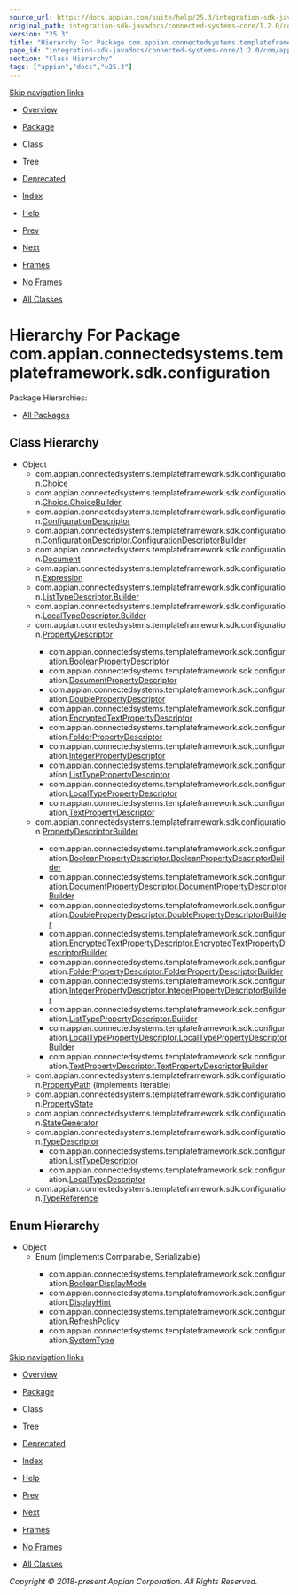 ```yaml
---
source_url: https://docs.appian.com/suite/help/25.3/integration-sdk-javadocs/connected-systems-core/1.2.0/com/appian/connectedsystems/templateframework/sdk/configuration/package-tree.html
original_path: integration-sdk-javadocs/connected-systems-core/1.2.0/com/appian/connectedsystems/templateframework/sdk/configuration/package-tree.html
version: "25.3"
title: "Hierarchy For Package com.appian.connectedsystems.templateframework.sdk.configuration"
page_id: "integration-sdk-javadocs/connected-systems-core/1.2.0/com/appian/connectedsystems/templateframework/sdk/configuration/package-tree"
section: "Class Hierarchy"
tags: ["appian","docs","v25.3"]
---
```



[Skip navigation links](#skip.navbar.top "Skip navigation links")

-   [Overview](../../../../../../overview-summary.html)
-   [Package](package-summary.html)
-   Class
-   Tree
-   [Deprecated](../../../../../../deprecated-list.html)
-   [Index](../../../../../../index-all.html)
-   [Help](../../../../../../help-doc.html)

-   [Prev](../../../../../../com/appian/connectedsystems/templateframework/sdk/package-tree.html)
-   [Next](../../../../../../com/appian/connectedsystems/templateframework/sdk/connectiontesting/package-tree.html)

-   [Frames](../../../../../../index.html?com/appian/connectedsystems/templateframework/sdk/configuration/package-tree.html)
-   [No Frames](package-tree.html)

-   [All Classes](../../../../../../allclasses-noframe.html)

# Hierarchy For Package com.appian.connectedsystems.templateframework.sdk.configuration

Package Hierarchies:

-   [All Packages](../../../../../../overview-tree.html)

## Class Hierarchy

-   Object
    -   com.appian.connectedsystems.templateframework.sdk.configuration.[Choice](../../../../../../com/appian/connectedsystems/templateframework/sdk/configuration/Choice.html "class in com.appian.connectedsystems.templateframework.sdk.configuration")
    -   com.appian.connectedsystems.templateframework.sdk.configuration.[Choice.ChoiceBuilder](../../../../../../com/appian/connectedsystems/templateframework/sdk/configuration/Choice.ChoiceBuilder.html "class in com.appian.connectedsystems.templateframework.sdk.configuration")
    -   com.appian.connectedsystems.templateframework.sdk.configuration.[ConfigurationDescriptor](../../../../../../com/appian/connectedsystems/templateframework/sdk/configuration/ConfigurationDescriptor.html "class in com.appian.connectedsystems.templateframework.sdk.configuration")
    -   com.appian.connectedsystems.templateframework.sdk.configuration.[ConfigurationDescriptor.ConfigurationDescriptorBuilder](../../../../../../com/appian/connectedsystems/templateframework/sdk/configuration/ConfigurationDescriptor.ConfigurationDescriptorBuilder.html "class in com.appian.connectedsystems.templateframework.sdk.configuration")
    -   com.appian.connectedsystems.templateframework.sdk.configuration.[Document](../../../../../../com/appian/connectedsystems/templateframework/sdk/configuration/Document.html "class in com.appian.connectedsystems.templateframework.sdk.configuration")
    -   com.appian.connectedsystems.templateframework.sdk.configuration.[Expression](../../../../../../com/appian/connectedsystems/templateframework/sdk/configuration/Expression.html "class in com.appian.connectedsystems.templateframework.sdk.configuration")
    -   com.appian.connectedsystems.templateframework.sdk.configuration.[ListTypeDescriptor.Builder](../../../../../../com/appian/connectedsystems/templateframework/sdk/configuration/ListTypeDescriptor.Builder.html "class in com.appian.connectedsystems.templateframework.sdk.configuration")
    -   com.appian.connectedsystems.templateframework.sdk.configuration.[LocalTypeDescriptor.Builder](../../../../../../com/appian/connectedsystems/templateframework/sdk/configuration/LocalTypeDescriptor.Builder.html "class in com.appian.connectedsystems.templateframework.sdk.configuration")
    -   com.appian.connectedsystems.templateframework.sdk.configuration.[PropertyDescriptor](../../../../../../com/appian/connectedsystems/templateframework/sdk/configuration/PropertyDescriptor.html "class in com.appian.connectedsystems.templateframework.sdk.configuration")<T>
        -   com.appian.connectedsystems.templateframework.sdk.configuration.[BooleanPropertyDescriptor](../../../../../../com/appian/connectedsystems/templateframework/sdk/configuration/BooleanPropertyDescriptor.html "class in com.appian.connectedsystems.templateframework.sdk.configuration")
        -   com.appian.connectedsystems.templateframework.sdk.configuration.[DocumentPropertyDescriptor](../../../../../../com/appian/connectedsystems/templateframework/sdk/configuration/DocumentPropertyDescriptor.html "class in com.appian.connectedsystems.templateframework.sdk.configuration")
        -   com.appian.connectedsystems.templateframework.sdk.configuration.[DoublePropertyDescriptor](../../../../../../com/appian/connectedsystems/templateframework/sdk/configuration/DoublePropertyDescriptor.html "class in com.appian.connectedsystems.templateframework.sdk.configuration")
        -   com.appian.connectedsystems.templateframework.sdk.configuration.[EncryptedTextPropertyDescriptor](../../../../../../com/appian/connectedsystems/templateframework/sdk/configuration/EncryptedTextPropertyDescriptor.html "class in com.appian.connectedsystems.templateframework.sdk.configuration")
        -   com.appian.connectedsystems.templateframework.sdk.configuration.[FolderPropertyDescriptor](../../../../../../com/appian/connectedsystems/templateframework/sdk/configuration/FolderPropertyDescriptor.html "class in com.appian.connectedsystems.templateframework.sdk.configuration")
        -   com.appian.connectedsystems.templateframework.sdk.configuration.[IntegerPropertyDescriptor](../../../../../../com/appian/connectedsystems/templateframework/sdk/configuration/IntegerPropertyDescriptor.html "class in com.appian.connectedsystems.templateframework.sdk.configuration")
        -   com.appian.connectedsystems.templateframework.sdk.configuration.[ListTypePropertyDescriptor](../../../../../../com/appian/connectedsystems/templateframework/sdk/configuration/ListTypePropertyDescriptor.html "class in com.appian.connectedsystems.templateframework.sdk.configuration")
        -   com.appian.connectedsystems.templateframework.sdk.configuration.[LocalTypePropertyDescriptor](../../../../../../com/appian/connectedsystems/templateframework/sdk/configuration/LocalTypePropertyDescriptor.html "class in com.appian.connectedsystems.templateframework.sdk.configuration")
        -   com.appian.connectedsystems.templateframework.sdk.configuration.[TextPropertyDescriptor](../../../../../../com/appian/connectedsystems/templateframework/sdk/configuration/TextPropertyDescriptor.html "class in com.appian.connectedsystems.templateframework.sdk.configuration")
    -   com.appian.connectedsystems.templateframework.sdk.configuration.[PropertyDescriptorBuilder](../../../../../../com/appian/connectedsystems/templateframework/sdk/configuration/PropertyDescriptorBuilder.html "class in com.appian.connectedsystems.templateframework.sdk.configuration")<TBuilder>
        -   com.appian.connectedsystems.templateframework.sdk.configuration.[BooleanPropertyDescriptor.BooleanPropertyDescriptorBuilder](../../../../../../com/appian/connectedsystems/templateframework/sdk/configuration/BooleanPropertyDescriptor.BooleanPropertyDescriptorBuilder.html "class in com.appian.connectedsystems.templateframework.sdk.configuration")
        -   com.appian.connectedsystems.templateframework.sdk.configuration.[DocumentPropertyDescriptor.DocumentPropertyDescriptorBuilder](../../../../../../com/appian/connectedsystems/templateframework/sdk/configuration/DocumentPropertyDescriptor.DocumentPropertyDescriptorBuilder.html "class in com.appian.connectedsystems.templateframework.sdk.configuration")
        -   com.appian.connectedsystems.templateframework.sdk.configuration.[DoublePropertyDescriptor.DoublePropertyDescriptorBuilder](../../../../../../com/appian/connectedsystems/templateframework/sdk/configuration/DoublePropertyDescriptor.DoublePropertyDescriptorBuilder.html "class in com.appian.connectedsystems.templateframework.sdk.configuration")
        -   com.appian.connectedsystems.templateframework.sdk.configuration.[EncryptedTextPropertyDescriptor.EncryptedTextPropertyDescriptorBuilder](../../../../../../com/appian/connectedsystems/templateframework/sdk/configuration/EncryptedTextPropertyDescriptor.EncryptedTextPropertyDescriptorBuilder.html "class in com.appian.connectedsystems.templateframework.sdk.configuration")
        -   com.appian.connectedsystems.templateframework.sdk.configuration.[FolderPropertyDescriptor.FolderPropertyDescriptorBuilder](../../../../../../com/appian/connectedsystems/templateframework/sdk/configuration/FolderPropertyDescriptor.FolderPropertyDescriptorBuilder.html "class in com.appian.connectedsystems.templateframework.sdk.configuration")
        -   com.appian.connectedsystems.templateframework.sdk.configuration.[IntegerPropertyDescriptor.IntegerPropertyDescriptorBuilder](../../../../../../com/appian/connectedsystems/templateframework/sdk/configuration/IntegerPropertyDescriptor.IntegerPropertyDescriptorBuilder.html "class in com.appian.connectedsystems.templateframework.sdk.configuration")
        -   com.appian.connectedsystems.templateframework.sdk.configuration.[ListTypePropertyDescriptor.Builder](../../../../../../com/appian/connectedsystems/templateframework/sdk/configuration/ListTypePropertyDescriptor.Builder.html "class in com.appian.connectedsystems.templateframework.sdk.configuration")
        -   com.appian.connectedsystems.templateframework.sdk.configuration.[LocalTypePropertyDescriptor.LocalTypePropertyDescriptorBuilder](../../../../../../com/appian/connectedsystems/templateframework/sdk/configuration/LocalTypePropertyDescriptor.LocalTypePropertyDescriptorBuilder.html "class in com.appian.connectedsystems.templateframework.sdk.configuration")
        -   com.appian.connectedsystems.templateframework.sdk.configuration.[TextPropertyDescriptor.TextPropertyDescriptorBuilder](../../../../../../com/appian/connectedsystems/templateframework/sdk/configuration/TextPropertyDescriptor.TextPropertyDescriptorBuilder.html "class in com.appian.connectedsystems.templateframework.sdk.configuration")
    -   com.appian.connectedsystems.templateframework.sdk.configuration.[PropertyPath](../../../../../../com/appian/connectedsystems/templateframework/sdk/configuration/PropertyPath.html "class in com.appian.connectedsystems.templateframework.sdk.configuration") (implements Iterable<T>)
    -   com.appian.connectedsystems.templateframework.sdk.configuration.[PropertyState](../../../../../../com/appian/connectedsystems/templateframework/sdk/configuration/PropertyState.html "class in com.appian.connectedsystems.templateframework.sdk.configuration")
    -   com.appian.connectedsystems.templateframework.sdk.configuration.[StateGenerator](../../../../../../com/appian/connectedsystems/templateframework/sdk/configuration/StateGenerator.html "class in com.appian.connectedsystems.templateframework.sdk.configuration")
    -   com.appian.connectedsystems.templateframework.sdk.configuration.[TypeDescriptor](../../../../../../com/appian/connectedsystems/templateframework/sdk/configuration/TypeDescriptor.html "class in com.appian.connectedsystems.templateframework.sdk.configuration")
        -   com.appian.connectedsystems.templateframework.sdk.configuration.[ListTypeDescriptor](../../../../../../com/appian/connectedsystems/templateframework/sdk/configuration/ListTypeDescriptor.html "class in com.appian.connectedsystems.templateframework.sdk.configuration")
        -   com.appian.connectedsystems.templateframework.sdk.configuration.[LocalTypeDescriptor](../../../../../../com/appian/connectedsystems/templateframework/sdk/configuration/LocalTypeDescriptor.html "class in com.appian.connectedsystems.templateframework.sdk.configuration")
    -   com.appian.connectedsystems.templateframework.sdk.configuration.[TypeReference](../../../../../../com/appian/connectedsystems/templateframework/sdk/configuration/TypeReference.html "class in com.appian.connectedsystems.templateframework.sdk.configuration")

## Enum Hierarchy

-   Object
    -   Enum<E> (implements Comparable<T>, Serializable)
        -   com.appian.connectedsystems.templateframework.sdk.configuration.[BooleanDisplayMode](../../../../../../com/appian/connectedsystems/templateframework/sdk/configuration/BooleanDisplayMode.html "enum in com.appian.connectedsystems.templateframework.sdk.configuration")
        -   com.appian.connectedsystems.templateframework.sdk.configuration.[DisplayHint](../../../../../../com/appian/connectedsystems/templateframework/sdk/configuration/DisplayHint.html "enum in com.appian.connectedsystems.templateframework.sdk.configuration")
        -   com.appian.connectedsystems.templateframework.sdk.configuration.[RefreshPolicy](../../../../../../com/appian/connectedsystems/templateframework/sdk/configuration/RefreshPolicy.html "enum in com.appian.connectedsystems.templateframework.sdk.configuration")
        -   com.appian.connectedsystems.templateframework.sdk.configuration.[SystemType](../../../../../../com/appian/connectedsystems/templateframework/sdk/configuration/SystemType.html "enum in com.appian.connectedsystems.templateframework.sdk.configuration")

[Skip navigation links](#skip.navbar.bottom "Skip navigation links")

-   [Overview](../../../../../../overview-summary.html)
-   [Package](package-summary.html)
-   Class
-   Tree
-   [Deprecated](../../../../../../deprecated-list.html)
-   [Index](../../../../../../index-all.html)
-   [Help](../../../../../../help-doc.html)

-   [Prev](../../../../../../com/appian/connectedsystems/templateframework/sdk/package-tree.html)
-   [Next](../../../../../../com/appian/connectedsystems/templateframework/sdk/connectiontesting/package-tree.html)

-   [Frames](../../../../../../index.html?com/appian/connectedsystems/templateframework/sdk/configuration/package-tree.html)
-   [No Frames](package-tree.html)

-   [All Classes](../../../../../../allclasses-noframe.html)

_Copyright © 2018-present Appian Corporation. All Rights Reserved._